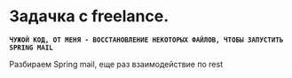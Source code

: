 # Задачка с freelance.
**`ЧУЖОЙ КОД, ОТ МЕНЯ - ВОССТАНОВЛЕНИЕ НЕКОТОРЫХ ФАЙЛОВ, ЧТОБЫ ЗАПУСТИТЬ SPRING MAIL`**

Разбираем Spring mail, еще раз взаимодействие по rest 

